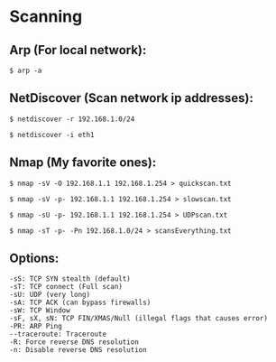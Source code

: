 # Scanning

## Arp (For local network):

```
$ arp -a
```

## NetDiscover (Scan network ip addresses):

```
$ netdiscover -r 192.168.1.0/24
```
```
$ netdiscover -i eth1
```

## Nmap (My favorite ones):

```
$ nmap -sV -O 192.168.1.1 192.168.1.254 > quickscan.txt
```
```
$ nmap -sV -p- 192.168.1.1 192.168.1.254 > slowscan.txt
```
```
$ nmap -sU -p- 192.168.1.1 192.168.1.254 > UDPscan.txt
```
```
$ nmap -sT -p- -Pn 192.168.1.0/24 > scansEverything.txt
```

## Options:

```
-sS: TCP SYN stealth (default)
-sT: TCP connect (Full scan)
-sU: UDP (very long)
-sA: TCP ACK (can bypass firewalls)
-sW: TCP Window
-sF, sX, sN: TCP FIN/XMAS/Null (illegal flags that causes error)
-PR: ARP Ping
--traceroute: Traceroute
-R: Force reverse DNS resolution
-n: Disable reverse DNS resolution
```
